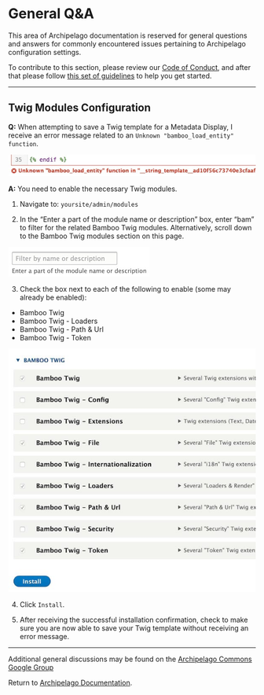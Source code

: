# General Q&A

This area of Archipelago documentation is reserved for general questions and answers for commonly encountered issues pertaining to Archipelago configuration settings.

To contribute to this section, please review our [Code of Conduct](CODE_OF_CONDUCT.md), and after that please follow [this set of guidelines](docs/giveortake.md) to help you get started.

---

## Twig Modules Configuration
**Q:** When attempting to save a Twig template for a Metadata Display, I receive an error message related to an `Unknown "bamboo_load_entity" function`.

![BambooTwigError](../imgs/generalqa/BambooTwigError.jpg)

**A:** You need to enable the necessary Twig modules.

1. Navigate to: `yoursite/admin/modules`

2. In the “Enter a part of the module name or description” box, enter “bam” to filter for the related Bamboo Twig modules. Alternatively, scroll down to the Bamboo Twig modules section on this page.

![EnterModulePart](../imgs/generalqa/EnterModulePart.jpg)

3. Check the box next to each of the following to enable (some may already be enabled):

  - Bamboo Twig
  - Bamboo Twig - Loaders
  - Bamboo Twig - Path & Url
  - Bamboo Twig - Token

![BambooTwigInstall](../imgs/generalqa/BambooTwigInstall.jpg)

4. Click `Install`.

5. After receiving the successful installation confirmation, check to make sure you are now able to save your Twig template without receiving an error message.

---

Additional general discussions may be found on the [Archipelago Commons Google Group](https://groups.google.com/forum/#!forum/archipelago-commons)  

Return to [Archipelago Documentation](https://github.com/esmero/archipelago-documentation/tree/8.x-1.0-beta1).
